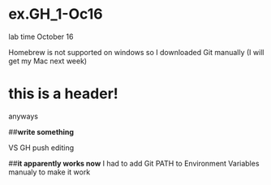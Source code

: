 # ex.GH_1-Oc16
lab time October 16 

Homebrew is not supported on windows so I downloaded Git manually (I will get my Mac next week)

# this is a header!
anyways

##**write something**

VS GH push editing

##**it apparently works now** 
I had to add Git PATH to Environment Variables manualy to make it work